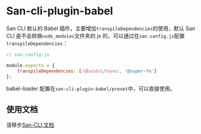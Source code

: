 # San-cli-plugin-babel

San CLI 默认的 Babel 插件，主要增加`transpileDependencies`的使用，默认 San CLI 是不会转换`node_modules`文件夹的 js 的，可以通过在`san.config.js`配置`transpileDependencies`：

```js
// san.config.js

module.exports = {
    transpileDependencies: [/@baidu\/nano/, '@super-fe']
};
```

babel-loader 配置在`san-cli-plugin-babel/preset`中，可以直接使用。

## 使用文档

请移步[San-CLI 文档](https://ecomfe.github.io/san-cli)
